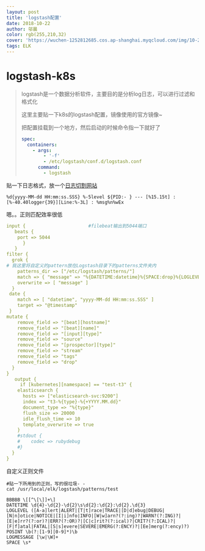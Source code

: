 ```yaml
---
layout: post
title: 'logstash配置'
date: 2018-10-22
author: 邬晨
color: rgb(255,210,32)
cover: 'https://wuchen-1252812685.cos.ap-shanghai.myqcloud.com/img/10-22/SpiritBearSleeps_ZH-CN7690026884_1920x1080.jpg'
tags: ELK
---
```


# logstash-k8s

> logstash是一个数据分析软件，主要目的是分析log日志，可以进行过滤和格式化
>
> 这里主要贴一下k8s的logstash配置，镜像使用的官方镜像~
>
> 把配置挂载到一个地方，然后启动的时候命令指一下就好了
>
> ```yaml
> spec:
>   containers:
>     - args:
>         - '-f'
>         - /etc/logstash/conf.d/logstash.conf
>       command:
>         - logstash
> ```



贴一下日志格式，放一个[日志切割网站](https://grokdebug.herokuapp.com/)

```shell
%d{yyyy-MM-dd HH:mm:ss.SSS} %-5level ${PID:- } --- [%15.15t] : [%-40.40logger{39}][Line:%-3L] : %msg%n%wEx
```

嗯。。正则匹配效率很低


```yaml
input {                       #filebeat输出到5044端口
   beats {
    port => 5044
      }
   }
filter {
  grok {
# 我这里将自定义的pattern放在Logstash目录下的patterns文件夹内
    patterns_dir => ["/etc/logstash/patterns/"]
    match => { "message" => "%{DATETIME:datetime}%{SPACE:drop}%{LOGLEVEL:level}%{SPACE:drop}%{POSINT:pid}%{SPACE:drop}---%{SPACE:drop}%{BBBBB:}%{SPACE:drop}%{BBBBB:class}%{SPACE:drop}%{BBBBB:Line}%{SPACE:drop}:%{SPACE:drop}%{LOGMESSAGE:message}" }
    overwrite => [ "message" ]
  }
 date {
    match => [ "datetime", "yyyy-MM-dd HH:mm:ss.SSS" ]
    target => "@timestamp" 
 }
mutate {
    remove_field => "[beat][hostname]"
    remove_field => "[beat][name]"
    remove_field => "[input][type]"
    remove_field => "source"
    remove_field => "[prospector][type]"
    remove_field => "stream"
    remove_field => "tags"
    remove_field => "drop"
  }
}
   output {
     if [kubernetes][namespace] == "test-t3" {
    elasticsearch {
      hosts => ["elasticsearch-svc:9200"]
      index => "t3-%{type}-%{+YYYY.MM.dd}"
      document_type => "%{type}"
      flush_size => 20000
      idle_flush_time => 10
      template_overwrite => true
    }
    #stdout {
    #    codec => rubydebug
    #} 
  }
}
```



自定义正则文件

```shell
#贴一下所用到的正则，写的很垃圾- -
cat /usr/local/elk/logstash/patterns/test

BBBBB \[[^\[\]]+\]
DATETIME \d{4}-\d{2}-\d{2}\s\d{2}:\d{2}:\d{2}.\d{3}
LOGLEVEL ([A-a]lert|ALERT|[T|t]race|TRACE|[D|d]ebug|DEBUG|[N|n]otice|NOTICE|[I|i]nfo|INFO|[W|w]arn?(?:ing)?|WARN?(?:ING)?|[E|e]rr?(?:or)?|ERR?(?:OR)?|[C|c]rit?(?:ical)?|CRIT?(?:ICAL)?|[F|f]atal|FATAL|[S|s]evere|SEVERE|EMERG(?:ENCY)?|[Ee]merg(?:ency)?)
POSINT \b(?:[1-9][0-9]*)\b
LOGMESSAGE [\w|\W]+
SPACE \s*
```

